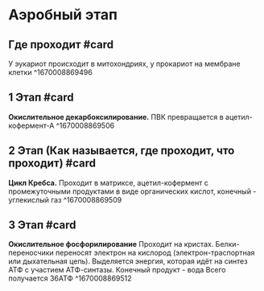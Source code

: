 # Аэробный этап

## Где проходит #card
У эукариот происходит в митохондриях, у прокариот на мембране клетки
^1670008869496

## 1 Этап #card
**Окислительное декарбоксилирование.** 
ПВК превращается в ацетил-кофермент-А
^1670008869506

## 2 Этап (Как называется, где проходит, что проходит) #card
**Цикл Кребса.** 
Проходит в матриксе, ацетил-кофермент с промежуточными продуктами в виде органических кислот, конечный - углекислый газ
^1670008869509

## 3 Этап #card
**Окислительное фосфорилирование**
Проходит на кристах. Белки-переносчики переносят электрон на кислород (электрон-траспортная или дыхательная цепь). Выделяется энергия, которая идёт на синтез АТФ с участием АТФ-синтазы. Конечный продукт - вода
Всего получается 36АТФ
^1670008869512

